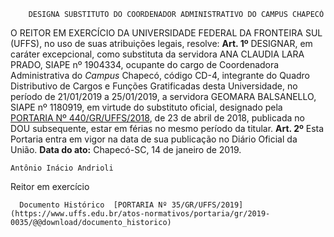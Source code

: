         DESIGNA SUBSTITUTO DO COORDENADOR ADMINISTRATIVO DO CAMPUS CHAPECÓ  

 O REITOR EM EXERCÍCIO DA UNIVERSIDADE FEDERAL DA FRONTEIRA SUL (UFFS), no uso de suas atribuições legais, resolve:   **Art. 1º**  DESIGNAR, em caráter excepcional, como substituta da servidora ANA CLAUDIA LARA PRADO, SIAPE nº 1904334, ocupante do cargo de Coordenadora Administrativa do  *Campus*  Chapecó, código CD-4, integrante do Quadro Distributivo de Cargos e Funções Gratificadas desta Universidade, no período de 21/01/2019 a 25/01/2019, a servidora GEOMARA BALSANELLO, SIAPE nº 1180919, em virtude do substituto oficial, designado pela [PORTARIA Nº 440/GR/UFFS/2018](https://www.uffs.edu.br/atos-normativos/portaria/gr/2018-0440), de 23 de abril de 2018, publicada no DOU subsequente, estar em férias no mesmo período da titular.   **Art. 2º**  Esta Portaria entra em vigor na data de sua publicação no Diário Oficial da União.      **Data do ato:** Chapecó-SC, 14 de janeiro de 2019.   
 

    Antônio Inácio Andrioli   
 Reitor em exercício 

      Documento Histórico  [PORTARIA Nº 35/GR/UFFS/2019](https://www.uffs.edu.br/atos-normativos/portaria/gr/2019-0035/@@download/documento_historico)     
      